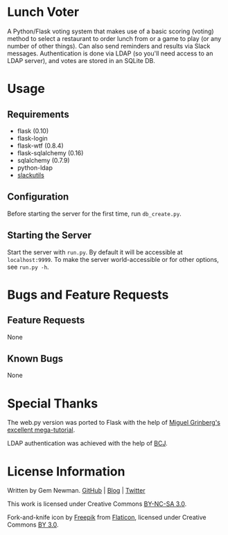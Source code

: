 Lunch Voter
===========

A Python/Flask voting system that makes use of a basic scoring (voting) method to select a restaurant to order lunch from or a game to play (or any number of other things). Can also send reminders and results via Slack messages. Authentication is done via LDAP (so you'll need access to an LDAP server), and votes are stored in an SQLite DB.

Usage
=====

Requirements
------------

* flask (0.10)
* flask-login
* flask-wtf (0.8.4)
* flask-sqlalchemy (0.16)
* sqlalchemy (0.7.9)
* python-ldap
* [slackutils](https://github.com/spurll/slackutils/)

Configuration
-------------

Before starting the server for the first time, run `db_create.py`.

Starting the Server
-------------------

Start the server with `run.py`. By default it will be accessible at `localhost:9999`. To make the server world-accessible or for other options, see `run.py -h`.

Bugs and Feature Requests
=========================

Feature Requests
----------------

None

Known Bugs
----------

None

Special Thanks
==============

The web.py version was ported to Flask with the help of [Miguel Grinberg's excellent mega-tutorial](http://blog.miguelgrinberg.com/post/the-flask-mega-tutorial-part-i-hello-world).

LDAP authentication was achieved with the help of [BCJ](https://github.com/bcj).

License Information
===================

Written by Gem Newman. [GitHub](https://github.com/spurll/) | [Blog](http://www.startleddisbelief.com) | [Twitter](https://twitter.com/spurll)

This work is licensed under Creative Commons [BY-NC-SA 3.0](https://creativecommons.org/licenses/by-nc-sa/3.0/).

Fork-and-knife icon by [Freepik](http://www.freepik.com) from [Flaticon](http://www.flaticon.com), licensed under Creative Commons [BY 3.0](https://creativecommons.org/licenses/by/3.0/).
